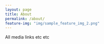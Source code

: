```yaml
---
layout: page
title: About
permalink: /about/
feature-img: "img/sample_feature_img_2.png"
---
```


All media links etc etc